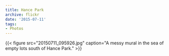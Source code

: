 ```yaml
---
title: Hance Park
archive: flickr
date: '2015-07-11'
tags:
- Photos
---
```

{{< figure src="20150711_095926.jpg" caption="A messy mural in the sea of empty lots south of Hance Park." >}}
